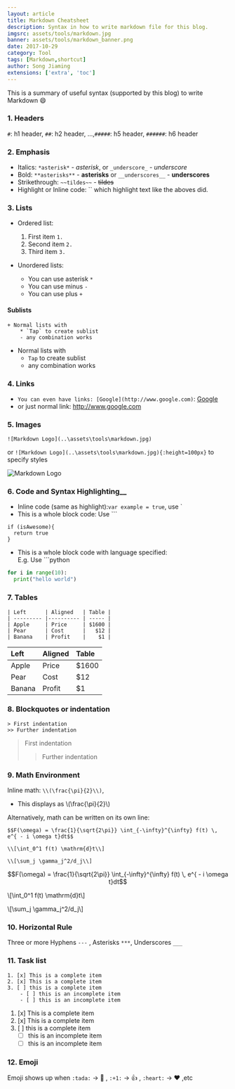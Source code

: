 ```yaml
---
layout: article
title: Markdown Cheatsheet
description: Syntax in how to write markdown file for this blog.
imgsrc: assets/tools/markdown.jpg
banner: assets/tools/markdown_banner.png
date: 2017-10-29
category: Tool
tags: [Markdown,shortcut]
author: Song Jiaming
extensions: ['extra', 'toc']
---
```

This is a summary of useful syntax (supported by this blog) to write Markdown :smile:

### __1. Headers__
`#`: h1 header, `##`: h2 header, ...,`#####`: h5 header, `######`: h6 header


### __2. Emphasis__
- Italics: `*asterisk*` - *asterisk*, or `_underscore_` - _underscore_
- Bold: `**asterisks**` - **asterisks** or `__underscores__` - __underscores__
- Strikethrough: `~~tildes~~` - ~~tildes~~
- Highlight or Inline code: `` which highlight text like the aboves did.


### 3. __Lists__
- Ordered list:
    1. First item `1. `
    2. Second item `2. `
    3. Third item `3. `

- Unordered lists:
    * You can use asterisk `*`
    * You can use minus `-` 
    * You can use plus `+`

#### Sublists
```
+ Normal lists with
    * `Tap` to create sublist
    - any combination works
```
+ Normal lists with
    * `Tap` to create sublist
    - any combination works


### __4. Links__
- `You can even have links: [Google](http://www.google.com)`: [Google](http://www.google.com)
- or just normal link: http://www.google.com

### __5. Images__
`![Markdown Logo](..\assets\tools\markdown.jpg)`<br>

or `![Markdown Logo](..\assets\tools\markdown.jpg){:height=100px}` to specify styles

![Markdown Logo](..\assets\tools\markdown.jpg)

### __6. Code and Syntax Highlighting____

- Inline code (same as highlight):`var example = true`, use `
- This is a whole block code: Use ```
```
if (isAwesome){
  return true
}
```

- This is a whole block code with language specified:<br>
E.g. Use ```python 
```python
for i in range(10):
  print("hello world")
```

### __7. Tables__
```
| Left      | Aligned   | Table |
| --------- |---------- | ----- |
| Apple     | Price     | $1600 |
| Pear      | Cost      |   $12 |
| Banana    | Profit    |    $1 |
```

| Left      | Aligned   | Table |
| :-------- |:--------- | :---- |
| Apple     | Price     | $1600 |
| Pear      | Cost      |   $12 |
| Banana    | Profit    |    $1 |

### __8. Blockquotes or indentation__
```
> First indentation
>> Further indentation
```
> First indentation
>> Further indentation


### __9. Math Environment__
Inline math: `\\(\frac{\pi}{2}\\)`,<br>
- This displays as \\(\frac{\pi}{2}\\)

Alternatively, math can be written on its own line:

```
$$F(\omega) = \frac{1}{\sqrt{2\pi}} \int_{-\infty}^{\infty} f(t) \, e^{ - i \omega t}dt$$

\\[\int_0^1 f(t) \mathrm{d}t\\]

\\[\sum_j \gamma_j^2/d_j\\]
```

$$F(\omega) = \frac{1}{\sqrt{2\pi}} \int_{-\infty}^{\infty} f(t) \, e^{ - i \omega t}dt$$

\\[\int_0^1 f(t) \mathrm{d}t\\]

\\[\sum_j \gamma_j^2/d_j\\]

### __10. Horizontal Rule__
Three or more Hyphens `---` , Asterisks `***`, Underscores `___`

### __11. Task list__
```
1. [x] This is a complete item
2. [x] This is a complete item
3. [ ] this is a complete item
    - [ ] this is an incomplete item
    - [ ] this is an incomplete item
```

1. [x] This is a complete item
2. [x] This is a complete item
3. [ ] this is a complete item
    - [ ] this is an incomplete item
    - [ ] this is an incomplete item

### __12. Emoji__
Emoji shows up when `:tada:` -> :tada: , `:+1:` -> :+1: , `:heart:` -> :heart: ,etc
